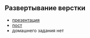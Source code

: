 ## Развертывание верстки

- [презентация](http://yadi.sk/d/N4FYrhS3qTSI)
- [пост](http://clubs.ya.ru/4611686018427468886/replies.xml?item_no=261)
- домашнего задания нет
